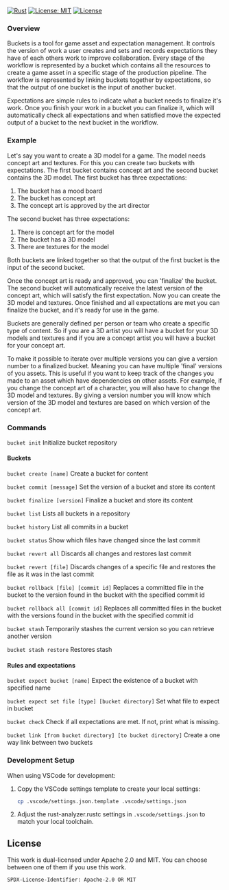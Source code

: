 [![Rust](https://github.com/3vilM33pl3/buckets/actions/workflows/ci.yml/badge.svg)](https://github.com/3vilM33pl3/buckets/actions/workflows/ci.yml)
[![License: MIT](https://img.shields.io/badge/License-MIT-yellow.svg)](https://opensource.org/licenses/MIT)
[![License](https://img.shields.io/badge/License-Apache_2.0-blue.svg)](https://opensource.org/licenses/Apache-2.0)




### Overview
Buckets is a tool for game asset and expectation management. It controls the version of work a user creates and
sets and records expectations they have of each others work to improve collaboration. Every stage of the workflow is 
represented by a bucket which contains all the resources to create a game asset in a specific stage of the
production pipeline. The workflow is represented by linking buckets together by expectations, so that the output of 
one bucket is the input of another bucket.

Expectations are simple rules to indicate what a bucket needs to finalize it's work.
Once you finish your work in a bucket you can finalize it, which will automatically check all expectations and
when satisfied move the expected output of a bucket to the next bucket in the workflow.

### Example
Let's say you want to create a 3D model for a game. The model needs concept art and textures.
For this you can create two buckets with expectations. The first bucket contains concept art and the second bucket
contains the 3D model. The first bucket has three expectations:
1. The bucket has a mood board
2. The bucket has concept art
3. The concept art is approved by the art director

The second bucket has three expectations:
1. There is concept art for the model
2. The bucket has a 3D model
3. There are textures for the model

Both buckets are linked together so that the output of the first bucket is the input of the second bucket.

Once the concept art is ready and approved, you can 'finalize' the bucket. The second bucket will automatically receive the latest version of the concept art,
which will satisfy the first expectation. Now you can create the 3D model and textures. Once finished and all expectations are met
you can finalize the bucket, and it's ready for use in the game.

Buckets are generally defined per person or team who create a specific type of content. So if you are a 3D artist you will have a bucket for
your 3D models and textures and if you are a concept artist you will have a bucket for your concept art.

To make it possible to iterate over multiple versions you can give a version number to a finalized bucket.
Meaning you can have multiple 'final' versions of you assets. This is useful if you want to keep track of the
changes you made to an asset which have dependencies on other assets. For example, if you change the concept art
of a character, you will also have to change the 3D model and textures. By giving a version number you will know
which version of the 3D model and textures are based on which version of the concept art.

### Commands
`bucket init`
Initialize bucket repository

#### Buckets
`bucket create [name]`
Create a bucket for content

`bucket commit [message]`
Set the version of a bucket and store its content

`bucket finalize [version]`
Finalize a bucket and store its content

`bucket list`
Lists all buckets in a repository

`bucket history`
List all commits in a bucket

`bucket status`
Show which files have changed since the last commit

`bucket revert all`
Discards all changes and restores last commit

`bucket revert [file]`
Discards changes of a specific file and restores the file as it was in the
last commit

`bucket rollback [file] [commit id]`
Replaces a committed file in the bucket to the version found in the bucket with the specified commit id

`bucket rollback all [commit id]`
Replaces all committed files in the bucket with the versions found in the bucket with the specified commit id

`bucket stash`
Temporarily stashes the current version so you can retrieve another version

`bucket stash restore`
Restores stash

#### Rules and expectations
`bucket expect bucket [name]`
Expect the existence of a bucket with specified name

`bucket expect set file [type] [bucket directory]`
Set what file to expect in bucket

`bucket check`
Check if all expectations are met. If not, print what is missing.

`bucket link [from bucket directory] [to bucket directory]`
Create a one way link between two buckets

### Development Setup

When using VSCode for development:

1. Copy the VSCode settings template to create your local settings:
   ```bash
   cp .vscode/settings.json.template .vscode/settings.json
   ```

2. Adjust the rust-analyzer.rustc settings in `.vscode/settings.json` to match your local toolchain.

## License

This work is dual-licensed under Apache 2.0 and MIT.
You can choose between one of them if you use this work.

`SPDX-License-Identifier: Apache-2.0 OR MIT`